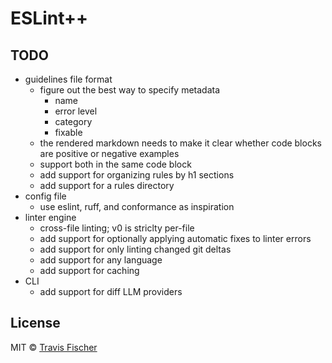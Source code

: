 # ESLint++

## TODO

- guidelines file format
  - figure out the best way to specify metadata
    - name
    - error level
    - category
    - fixable
  - the rendered markdown needs to make it clear whether code blocks are positive or negative examples
  - support both in the same code block
  - add support for organizing rules by h1 sections
  - add support for a rules directory
- config file
  - use eslint, ruff, and conformance as inspiration
- linter engine
  - cross-file linting; v0 is striclty per-file
  - add support for optionally applying automatic fixes to linter errors
  - add support for only linting changed git deltas
  - add support for any language
  - add support for caching
- CLI
  - add support for diff LLM providers

## License

MIT © [Travis Fischer](https://transitivebullsh.it)
